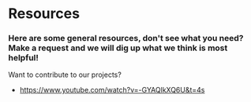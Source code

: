 # Resources
### Here are some general resources, don't see what you need? Make a request and we will dig up what we think is most helpful!

Want to contribute to our projects? 
* https://www.youtube.com/watch?v=-GYAQlkXQ6U&t=4s
